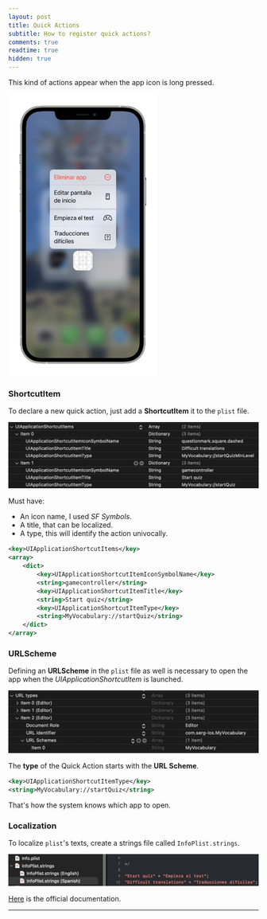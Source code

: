 ```yaml
---
layout: post
title: Quick Actions
subtitle: How to register quick actions?
comments: true
readtime: true
hidden: true
---
```


This kind of actions appear when the app icon is long pressed.

<img src="../assets/img/my-vocabulary/quickactions/quickactions.jpg" width="300" class="center">

### ShortcutItem

To declare a new quick action, just add a **ShortcutItem** it to the `plist` file.

<img src="../assets/img/my-vocabulary/quickactions/plist-shortcuts.jpg" class="center">

Must have:

- An icon name, I used *SF Symbols*.
- A title, that can be localized.
- A type, this will identify the action univocally.

```xml
<key>UIApplicationShortcutItems</key>
<array>
    <dict>
        <key>UIApplicationShortcutItemIconSymbolName</key>
        <string>gamecontroller</string>
        <key>UIApplicationShortcutItemTitle</key>
        <string>Start quiz</string>
        <key>UIApplicationShortcutItemType</key>
        <string>MyVocabulary://startQuiz</string>
    </dict>
</array>
```

### URLScheme

Defining an **URLScheme** in the `plist` file as well is necessary to open the app when the _UIApplicationShortcutItem_ is launched.


<img src="../assets/img/my-vocabulary/quickactions/url-scheme.jpg" class="center">

The **type** of the Quick Action starts with the **URL Scheme**.

```xml
<key>UIApplicationShortcutItemType</key>
<string>MyVocabulary://startQuiz</string>
```

That's how the system knows which app to open.

### Localization

To localize `plist`'s texts, create a strings file called `InfoPlist.strings`.

<img src="../assets/img/my-vocabulary/quickactions/plist-strings.jpg" class="center">

[Here](https://developer.apple.com/library/archive/documentation/General/Reference/InfoPlistKeyReference/Articles/AboutInformationPropertyListFiles.html#//apple_ref/doc/uid/TP40009254-102276) is the official documentation.


---

